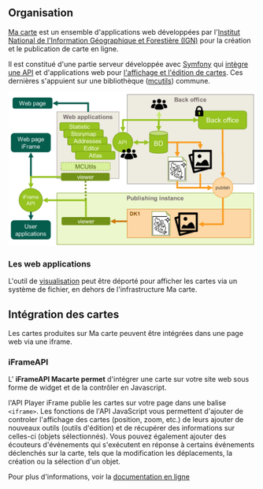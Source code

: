 ## Organisation

[Ma carte](https://macarte.ign.fr/) est un ensemble d'applications web développées par l'[Institut National de l'Information Géographique et Forestière (IGN)](https://www.ign.fr/) pour la création et le publication de carte en ligne.

Il est constitué d'une partie serveur développée avec [Symfony](https://symfony.com/) qui [intègre une API](https://github.com/IGNF-Ma-carte/macarte-api) et d'applications web pour [l'affichage et l'édition de cartes](https://github.com/IGNF-Ma-carte#-alpha-test-instance-on-github). Ces dernières s'appuient sur une bibliothèque ([mcutils](https://github.com/IGNF-Ma-carte/mcutils)) commune.

<p align="center">
  <img src="https://raw.githubusercontent.com/IGNF-Ma-carte/.github/main/img/organization.png" width=800 />
</p>

### Les web applications

L'outil de [visualisation](https://github.com/IGNF-Ma-carte/mcviewer) peut être déporté pour afficher les cartes via un système de fichier, en dehors de l'infrastructure Ma carte.

## Intégration des cartes

Les cartes produites sur Ma carte peuvent être intégrées dans une page web via une iframe.   

### iFrameAPI

L' **iFrameAPI Macarte permet** d'intégrer une carte sur votre site web sous forme de widget et de la contrôler en Javascript.

l'API Player iFrame publie les cartes sur votre page dans une balise `<iframe>`. 
Les fonctions de l'API JavaScript vous permettent d'ajouter de controler l'affichage des cartes (position, zoom, etc.) de leurs ajouter de nouveaux outils (outils d'édition) et de récupérer des informations sur celles-ci (objets sélectionnés).
Vous pouvez également ajouter des écouteurs d'événements qui s'exécutent en réponse à certains événements déclenchés sur la carte, tels que la modification les déplacements, la création ou la sélection d'un objet.

Pour plus d'informations, voir la [documentation en ligne](https://ignf-ma-carte.github.io/mcviewer/doc/)
